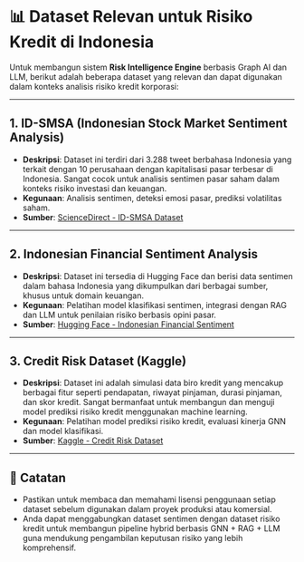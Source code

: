 # 📊 Dataset Relevan untuk Risiko Kredit di Indonesia

Untuk membangun sistem **Risk Intelligence Engine** berbasis Graph AI dan LLM, berikut adalah beberapa dataset yang relevan dan dapat digunakan dalam konteks analisis risiko kredit korporasi:

---

## 1. ID-SMSA (Indonesian Stock Market Sentiment Analysis)

- **Deskripsi**: Dataset ini terdiri dari 3.288 tweet berbahasa Indonesia yang terkait dengan 10 perusahaan dengan kapitalisasi pasar terbesar di Indonesia. Sangat cocok untuk analisis sentimen pasar saham dalam konteks risiko investasi dan keuangan.
- **Kegunaan**: Analisis sentimen, deteksi emosi pasar, prediksi volatilitas saham.
- **Sumber**: [ScienceDirect - ID-SMSA Dataset](https://www.sciencedirect.com/science/article/pii/S2352340925003038)

---

## 2. Indonesian Financial Sentiment Analysis

- **Deskripsi**: Dataset ini tersedia di Hugging Face dan berisi data sentimen dalam bahasa Indonesia yang dikumpulkan dari berbagai sumber, khusus untuk domain keuangan.
- **Kegunaan**: Pelatihan model klasifikasi sentimen, integrasi dengan RAG dan LLM untuk penilaian risiko berbasis opini pasar.
- **Sumber**: [Hugging Face - Indonesian Financial Sentiment](https://huggingface.co/datasets/intanm/indonesian-financial-sentiment-analysis)

---

## 3. Credit Risk Dataset (Kaggle)

- **Deskripsi**: Dataset ini adalah simulasi data biro kredit yang mencakup berbagai fitur seperti pendapatan, riwayat pinjaman, durasi pinjaman, dan skor kredit. Sangat bermanfaat untuk membangun dan menguji model prediksi risiko kredit menggunakan machine learning.
- **Kegunaan**: Pelatihan model prediksi risiko kredit, evaluasi kinerja GNN dan model klasifikasi.
- **Sumber**: [Kaggle - Credit Risk Dataset](https://www.kaggle.com/datasets/laotse/credit-risk-dataset)

---

## 📌 Catatan

- Pastikan untuk membaca dan memahami lisensi penggunaan setiap dataset sebelum digunakan dalam proyek produksi atau komersial.
- Anda dapat menggabungkan dataset sentimen dengan dataset risiko kredit untuk membangun pipeline hybrid berbasis GNN + RAG + LLM guna mendukung pengambilan keputusan risiko yang lebih komprehensif.